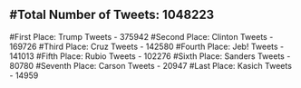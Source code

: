 #Total Number of Tweets: 1048223 
---
#First Place: Trump Tweets - 375942
#Second Place: Clinton Tweets - 169726
#Third Place: Cruz Tweets - 142580
#Fourth Place: Jeb! Tweets - 141013
#Fifth Place: Rubio Tweets - 102276
#Sixth Place: Sanders Tweets - 80780
#Seventh Place: Carson Tweets - 20947
#Last Place: Kasich Tweets - 14959
